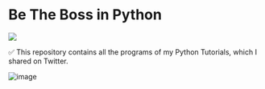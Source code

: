 # Be The Boss in Python 

[<img src="https://deepnote.com/buttons/launch-in-deepnote.svg">](https://deepnote.com/launch?url=https%3A%2F%2Fgithub.com%2Fafizs%2Fbe-theboss-in-python)

✅ This repository contains all the programs of my Python Tutorials, which I shared on Twitter. 

![image](https://user-images.githubusercontent.com/5618143/191779394-0b7eb060-9351-4a73-bc3c-a3a475f4c5e6.png)
